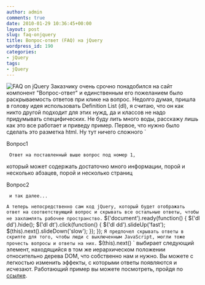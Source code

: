 ```yaml
---
author: admin
comments: true
date: 2010-01-29 10:36:45+00:00
layout: post
slug: faq-onjquery
title: Вопрос-ответ (FAQ) на jQuery
wordpress_id: 190
categories:
- jQuery
tags:
- jQuery
---
```


![FAQ on jQuery](/images/faqonjquery/faqjquery.gif)
Заказчику очень срочно понадобился на сайт компонент "Вопрос-ответ" и единственным его пожеланием было раскрываемость ответов при клике на вопрос. Недолго думая, пришла в голову идея использовать Definition List (dl), я считаю, что он как никто другой подходит для этих нужд, да и классов не надо придумывать специфических.
Не буду лить много воды, расскажу лишь как это все работает и приведу пример. 
Первое, что нужно было сделать это разметка html.
Ну тут ничего сложного
`



 Вопрос1

     Ответ на поставленный выше вопрос под номер 1,
который может содержать достаточно много информации,
порой и несколько абзацев, порой и несколько страниц

 Вопрос2

     и так далее...


`
А теперь непосредственно сам код jQuery, который будет отображать ответ на соответствующий вопрос и скрывать все остальные ответы, чтобы не захламлять рабочее пространство.
`
$('document').ready(function() {
   $('dl dd').hide();
   $('dl dt').click(function() {
      $('dl dd').slideUp('fast');
      $(this).next().slideDown('slow');
   });
});
`
Я предпочел скрывать ответы в скрипте для того, чтобы люди с выключенным JavaScript, могли тоже прочесть вопросы и ответы на них.
`
$(this).next()
`
выбирает следующий элемент, находящийся в том же иерархическом положении относительно дерева DOM, что собственно нам и нужно.
Вы можете с легкостью изменить эффекты, с которыми ответы появляются и исчезают. Работающий пример вы можете посмотреть, пройдя по [ссылке](/examples/faqonjquery/).
